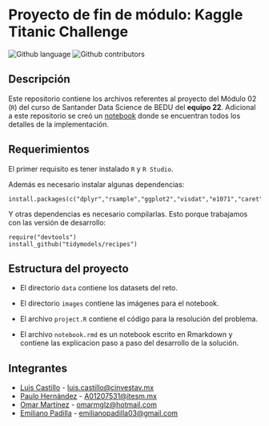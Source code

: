 # Proyecto de fin de módulo: Kaggle Titanic Challenge

![Github language](https://img.shields.io/badge/language-r-blue)
![Github contributors](https://img.shields.io/github/contributors/nobaluis/bedu-r-project)

## Descripción

Este repositorio contiene los archivos referentes al proyecto del Módulo 02 (`R`) del curso de Santander Data Science de BEDU del **equipo 22**. Adicional a este repositorio se creó un [notebook](https://nobaluis.github.io/bedu-r-project/) donde se encuentran todos los detalles de la implementación.

## Requerimientos

El primer requisito es tener instalado `R` y `R Studio`.

Además es necesario instalar algunas dependencias:

    install.packages(c("dplyr","rsample","ggplot2","visdat","e1071","caret","kernlab","mlbench"))

Y otras dependencias es necesario compilarlas. Esto porque trabajamos con las versión de desarrollo:

    require("devtools")
    install_github("tidymodels/recipes")

## Estructura del proyecto

-   El directorio `data` contiene los datasets del reto.

-   El directorio `images` contiene las imágenes para el notebook.

-   El archivo `project.R` contiene el código para la resolución del problema.

-   El archivo `notebook.rmd` es un notebook escrito en Rmarkdown y contiene las explicacion paso a paso del desarrollo de la solución.

## Integrantes

-   [Luis Castillo](https://github.com/nobaluis) - [luis.castillo\@cinvestav.mx](mailto:luis.castillo@cinvestav.mx)
-   [Paulo Hernández](https://github.com/PauloHJ) - [A01207531\@itesm.mx](mailto:A01207531@itesm.mx)
-   [Omar Martínez](https://github.com/omarmglz89) - [omarmglz\@hotmail.com](mailto:omarmglz@hotmail.com)
-   [Emiliano Padilla](https://github.com/ephetpv) - [emilianopadilla03\@gmail.com](mailto:emilianopadilla03@gmail.com)
